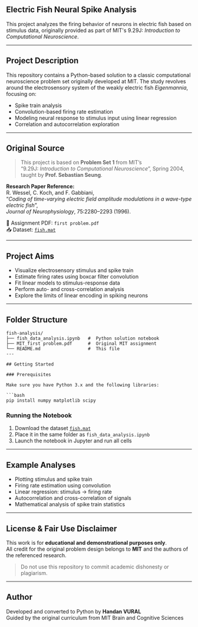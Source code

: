 ## Electric Fish Neural Spike Analysis

This project analyzes the firing behavior of neurons in electric fish based on stimulus data, originally provided as part of MIT's 9.29J: *Introduction to Computational Neuroscience*.

---

## Project Description

This repository contains a Python-based solution to a classic computational neuroscience problem set originally developed at MIT. The study revolves around the electrosensory system of the weakly electric fish *Eigenmannia*, focusing on:

- Spike train analysis  
- Convolution-based firing rate estimation  
- Modeling neural response to stimulus input using linear regression  
- Correlation and autocorrelation exploration

---

## Original Source

> This project is based on **Problem Set 1** from MIT’s  
> “9.29J: *Introduction to Computational Neuroscience*”, Spring 2004,  
> taught by **Prof. Sebastian Seung**.

**Research Paper Reference:**  
R. Wessel, C. Koch, and F. Gabbiani,  
“*Coding of time-varying electric field amplitude modulations in a wave-type electric fish*”,  
*Journal of Neurophysiology*, 75:2280–2293 (1996).

📄 Assignment PDF: `first problem.pdf`  
📥 Dataset: [`fish.mat`](http://web.mit.edu/9.29j/www/assignments/fish.mat)

---

## Project Aims

- Visualize electrosensory stimulus and spike train  
- Estimate firing rates using boxcar filter convolution  
- Fit linear models to stimulus-response data  
- Perform auto- and cross-correlation analysis  
- Explore the limits of linear encoding in spiking neurons

---

## Folder Structure

```
fish-analysis/
├── fish_data_analysis.ipynb   #  Python solution notebook
├── MIT_first problem.pdf      #  Original MIT assignment
└── README.md                  #  This file
---

## Getting Started

### Prerequisites

Make sure you have Python 3.x and the following libraries:

```bash
pip install numpy matplotlib scipy
```

### Running the Notebook

1. Download the dataset [`fish.mat`](http://web.mit.edu/9.29j/www/assignments/fish.mat)  
2. Place it in the same folder as `fish_data_analysis.ipynb`  
3. Launch the notebook in Jupyter and run all cells

---

## Example Analyses

- Plotting stimulus and spike train  
-  Firing rate estimation using convolution  
-  Linear regression: stimulus → firing rate  
-  Autocorrelation and cross-correlation of signals  
-  Mathematical analysis of spike train statistics

---

## License & Fair Use Disclaimer

This work is for **educational and demonstrational purposes only**.  
All credit for the original problem design belongs to **MIT** and the authors of the referenced research.

>  Do not use this repository to commit academic dishonesty or plagiarism.

---

## Author

Developed and converted to Python by **Handan VURAL**  
Guided by the original curriculum from MIT Brain and Cognitive Sciences

